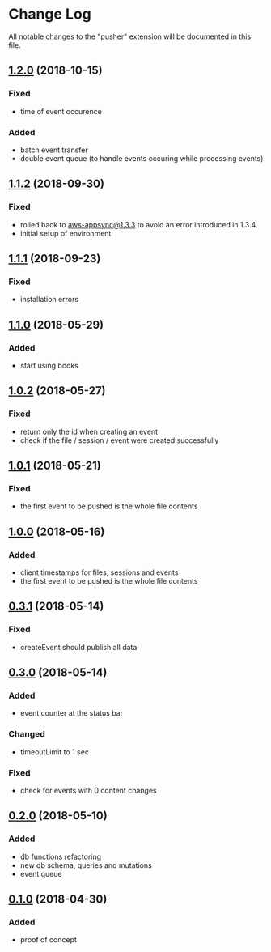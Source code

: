 # Change Log

All notable changes to the "pusher" extension will be documented in this file.

## [1.2.0](https://github.com/anemomazomata/pusher/releases/tag/1.2.0) (2018-10-15)

### Fixed

- time of event occurence

### Added

- batch event transfer
- double event queue (to handle events occuring while processing events)

## [1.1.2](https://github.com/anemomazomata/pusher/releases/tag/1.1.2) (2018-09-30)

### Fixed

- rolled back to aws-appsync@1.3.3 to avoid an error introduced in 1.3.4.
- initial setup of environment

## [1.1.1](https://github.com/anemomazomata/pusher/releases/tag/1.0.0) (2018-09-23)

### Fixed

- installation errors

## [1.1.0](https://github.com/anemomazomata/pusher/releases/tag/1.0.0) (2018-05-29)

### Added

- start using books

## [1.0.2](https://github.com/anemomazomata/pusher/releases/tag/1.0.0) (2018-05-27)

### Fixed

- return only the id when creating an event
- check if the file / session / event were created successfully

## [1.0.1](https://github.com/anemomazomata/pusher/releases/tag/1.0.0) (2018-05-21)

### Fixed

- the first event to be pushed is the whole file contents

## [1.0.0](https://github.com/anemomazomata/pusher/releases/tag/1.0.0) (2018-05-16)

### Added

- client timestamps for files, sessions and events
- the first event to be pushed is the whole file contents

## [0.3.1](https://github.com/anemomazomata/pusher/releases/tag/0.3.1) (2018-05-14)

### Fixed

- createEvent should publish all data

## [0.3.0](https://github.com/anemomazomata/pusher/releases/tag/0.3.0) (2018-05-14)

### Added

- event counter at the status bar

### Changed

- timeoutLimit to 1 sec

### Fixed

- check for events with 0 content changes

## [0.2.0](https://github.com/anemomazomata/pusher/releases/tag/0.2.0) (2018-05-10)

### Added

- db functions refactoring
- new db schema, queries and mutations
- event queue

## [0.1.0](https://github.com/anemomazomata/pusher/releases/tag/v0.1.0-alpha) (2018-04-30)

### Added

- proof of concept
 